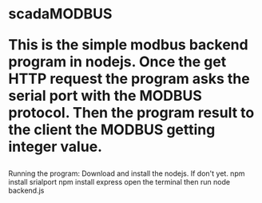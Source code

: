 # scadaMODBUS <p>This is the simple modbus backend program in nodejs. Once the get HTTP request the program asks the serial port with the MODBUS protocol. Then the program result to the client the MODBUS getting integer value. 

<p>Running the program:
Download and install the nodejs. If don't yet.
npm install srialport 
npm install express
open the terminal 
then run node backend.js
